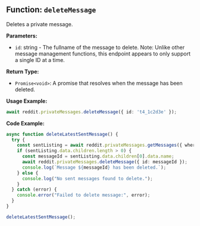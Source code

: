 ## Function: `deleteMessage`

Deletes a private message.

**Parameters:**

- `id`: string - The fullname of the message to delete. Note: Unlike other message management functions, this endpoint appears to only support a single ID at a time.

**Return Type:**

- `Promise<void>`: A promise that resolves when the message has been deleted.

**Usage Example:**

```typescript
await reddit.privateMessages.deleteMessage({ id: 't4_1c2d3e' });
```

**Code Example:**

```typescript
async function deleteLatestSentMessage() {
  try {
    const sentListing = await reddit.privateMessages.getMessages({ where: 'sent', limit: 1 });
    if (sentListing.data.children.length > 0) {
      const messageId = sentListing.data.children[0].data.name;
      await reddit.privateMessages.deleteMessage({ id: messageId });
      console.log(`Message ${messageId} has been deleted.`);
    } else {
      console.log("No sent messages found to delete.");
    }
  } catch (error) {
    console.error("Failed to delete message:", error);
  }
}

deleteLatestSentMessage();
```  
